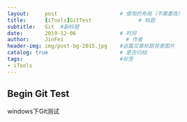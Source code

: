 ```yaml
---
layout:     post                    # 使用的布局（不需要改） 
title:      [iTools]GitTest               # 标题  
subtitle:   Git  #副标题 
date:       2019-12-06              # 时间 
author:     JinFei                    # 作者 
header-img: img/post-bg-2015.jpg    #这篇文章标题背景图片 
catalog: true                       # 是否归档 
tags:                               #标签     
- iTools
---
```


## Begin Git Test
windows下Git测试
